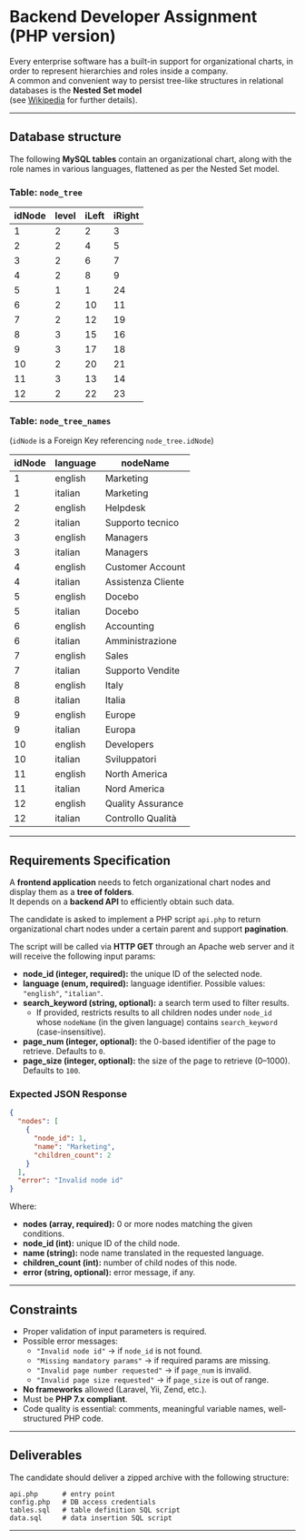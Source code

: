 # Backend Developer Assignment (PHP version)

Every enterprise software has a built-in support for organizational charts, in order to represent hierarchies and roles inside a company.  
A common and convenient way to persist tree-like structures in relational databases is the **Nested Set model**  
(see [Wikipedia](https://en.wikipedia.org/wiki/Nested_set_model) for further details).

---

## Database structure

The following **MySQL tables** contain an organizational chart, along with the role names in various languages, flattened as per the Nested Set model.

### Table: `node_tree`

| idNode | level | iLeft | iRight |
|--------|-------|-------|--------|
| 1      | 2     | 2     | 3      |
| 2      | 2     | 4     | 5      |
| 3      | 2     | 6     | 7      |
| 4      | 2     | 8     | 9      |
| 5      | 1     | 1     | 24     |
| 6      | 2     | 10    | 11     |
| 7      | 2     | 12    | 19     |
| 8      | 3     | 15    | 16     |
| 9      | 3     | 17    | 18     |
| 10     | 2     | 20    | 21     |
| 11     | 3     | 13    | 14     |
| 12     | 2     | 22    | 23     |

### Table: `node_tree_names`
(`idNode` is a Foreign Key referencing `node_tree.idNode`)

| idNode | language | nodeName           |
|--------|----------|-------------------|
| 1      | english  | Marketing          |
| 1      | italian  | Marketing          |
| 2      | english  | Helpdesk           |
| 2      | italian  | Supporto tecnico   |
| 3      | english  | Managers           |
| 3      | italian  | Managers           |
| 4      | english  | Customer Account   |
| 4      | italian  | Assistenza Cliente |
| 5      | english  | Docebo             |
| 5      | italian  | Docebo             |
| 6      | english  | Accounting         |
| 6      | italian  | Amministrazione    |
| 7      | english  | Sales              |
| 7      | italian  | Supporto Vendite   |
| 8      | english  | Italy              |
| 8      | italian  | Italia             |
| 9      | english  | Europe             |
| 9      | italian  | Europa             |
| 10     | english  | Developers         |
| 10     | italian  | Sviluppatori       |
| 11     | english  | North America      |
| 11     | italian  | Nord America       |
| 12     | english  | Quality Assurance  |
| 12     | italian  | Controllo Qualità  |

---

## Requirements Specification

A **frontend application** needs to fetch organizational chart nodes and display them as a **tree of folders**.  
It depends on a **backend API** to efficiently obtain such data.

The candidate is asked to implement a PHP script `api.php` to return organizational chart nodes under a certain parent and support **pagination**.

The script will be called via **HTTP GET** through an Apache web server and it will receive the following input params:

- **node_id (integer, required):** the unique ID of the selected node.
- **language (enum, required):** language identifier. Possible values: `"english"`, `"italian"`.
- **search_keyword (string, optional):** a search term used to filter results.
    - If provided, restricts results to all children nodes under `node_id` whose `nodeName` (in the given language) contains `search_keyword` (case-insensitive).
- **page_num (integer, optional):** the 0-based identifier of the page to retrieve. Defaults to `0`.
- **page_size (integer, optional):** the size of the page to retrieve (0–1000). Defaults to `100`.

### Expected JSON Response

```json
{
  "nodes": [
    {
      "node_id": 1,
      "name": "Marketing",
      "children_count": 2
    }
  ],
  "error": "Invalid node id"
}
```

Where:

- **nodes (array, required):** 0 or more nodes matching the given conditions.
- **node_id (int):** unique ID of the child node.
- **name (string):** node name translated in the requested language.
- **children_count (int):** number of child nodes of this node.
- **error (string, optional):** error message, if any.

---

## Constraints

- Proper validation of input parameters is required.
- Possible error messages:
    - `"Invalid node id"` → if `node_id` is not found.
    - `"Missing mandatory params"` → if required params are missing.
    - `"Invalid page number requested"` → if `page_num` is invalid.
    - `"Invalid page size requested"` → if `page_size` is out of range.
- **No frameworks** allowed (Laravel, Yii, Zend, etc.).
- Must be **PHP 7.x compliant**.
- Code quality is essential: comments, meaningful variable names, well-structured PHP code.

---

## Deliverables

The candidate should deliver a zipped archive with the following structure:

```
api.php      # entry point
config.php   # DB access credentials
tables.sql   # table definition SQL script
data.sql     # data insertion SQL script
```

---

